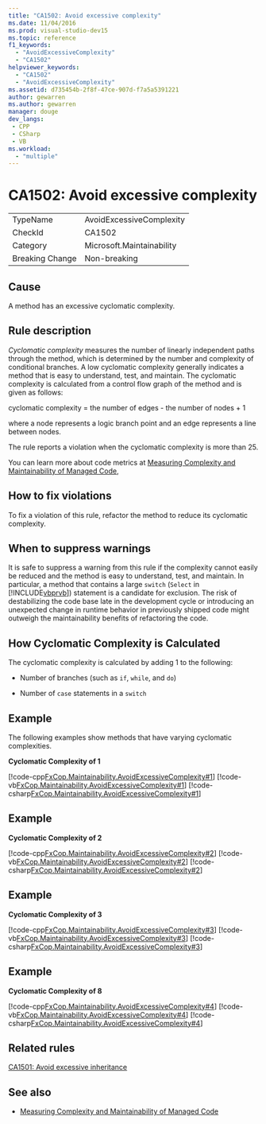 ```yaml
---
title: "CA1502: Avoid excessive complexity"
ms.date: 11/04/2016
ms.prod: visual-studio-dev15
ms.topic: reference
f1_keywords:
  - "AvoidExcessiveComplexity"
  - "CA1502"
helpviewer_keywords:
  - "CA1502"
  - "AvoidExcessiveComplexity"
ms.assetid: d735454b-2f8f-47ce-907d-f7a5a5391221
author: gewarren
ms.author: gewarren
manager: douge
dev_langs:
 - CPP
 - CSharp
 - VB
ms.workload:
  - "multiple"
---
```

# CA1502: Avoid excessive complexity

|||
|-|-|
|TypeName|AvoidExcessiveComplexity|
|CheckId|CA1502|
|Category|Microsoft.Maintainability|
|Breaking Change|Non-breaking|

## Cause

A method has an excessive cyclomatic complexity.

## Rule description

*Cyclomatic complexity* measures the number of linearly independent paths through the method, which is determined by the number and complexity of conditional branches. A low cyclomatic complexity generally indicates a method that is easy to understand, test, and maintain. The cyclomatic complexity is calculated from a control flow graph of the method and is given as follows:

cyclomatic complexity = the number of edges - the number of nodes + 1

where a node represents a logic branch point and an edge represents a line between nodes.

The rule reports a violation when the cyclomatic complexity is more than 25.

You can learn more about code metrics at [Measuring Complexity and Maintainability of Managed Code](../code-quality/code-metrics-values.md),

## How to fix violations

To fix a violation of this rule, refactor the method to reduce its cyclomatic complexity.

## When to suppress warnings

It is safe to suppress a warning from this rule if the complexity cannot easily be reduced and the method is easy to understand, test, and maintain. In particular, a method that contains a large `switch` (`Select` in [!INCLUDE[vbprvb](../code-quality/includes/vbprvb_md.md)]) statement is a candidate for exclusion. The risk of destabilizing the code base late in the development cycle or introducing an unexpected change in runtime behavior in previously shipped code might outweigh the maintainability benefits of refactoring the code.

## How Cyclomatic Complexity is Calculated

The cyclomatic complexity is calculated by adding 1 to the following:

- Number of branches (such as `if`, `while`, and `do`)

- Number of `case` statements in a `switch`

## Example

The following examples show methods that have varying cyclomatic complexities.

**Cyclomatic Complexity of 1**

[!code-cpp[FxCop.Maintainability.AvoidExcessiveComplexity#1](../code-quality/codesnippet/CPP/ca1502-avoid-excessive-complexity_1.cpp)]
[!code-vb[FxCop.Maintainability.AvoidExcessiveComplexity#1](../code-quality/codesnippet/VisualBasic/ca1502-avoid-excessive-complexity_1.vb)]
[!code-csharp[FxCop.Maintainability.AvoidExcessiveComplexity#1](../code-quality/codesnippet/CSharp/ca1502-avoid-excessive-complexity_1.cs)]

## Example

**Cyclomatic Complexity of 2**

[!code-cpp[FxCop.Maintainability.AvoidExcessiveComplexity#2](../code-quality/codesnippet/CPP/ca1502-avoid-excessive-complexity_2.cpp)]
[!code-vb[FxCop.Maintainability.AvoidExcessiveComplexity#2](../code-quality/codesnippet/VisualBasic/ca1502-avoid-excessive-complexity_2.vb)]
[!code-csharp[FxCop.Maintainability.AvoidExcessiveComplexity#2](../code-quality/codesnippet/CSharp/ca1502-avoid-excessive-complexity_2.cs)]

## Example

**Cyclomatic Complexity of 3**

[!code-cpp[FxCop.Maintainability.AvoidExcessiveComplexity#3](../code-quality/codesnippet/CPP/ca1502-avoid-excessive-complexity_3.cpp)]
[!code-vb[FxCop.Maintainability.AvoidExcessiveComplexity#3](../code-quality/codesnippet/VisualBasic/ca1502-avoid-excessive-complexity_3.vb)]
[!code-csharp[FxCop.Maintainability.AvoidExcessiveComplexity#3](../code-quality/codesnippet/CSharp/ca1502-avoid-excessive-complexity_3.cs)]

## Example

**Cyclomatic Complexity of 8**

[!code-cpp[FxCop.Maintainability.AvoidExcessiveComplexity#4](../code-quality/codesnippet/CPP/ca1502-avoid-excessive-complexity_4.cpp)]
[!code-vb[FxCop.Maintainability.AvoidExcessiveComplexity#4](../code-quality/codesnippet/VisualBasic/ca1502-avoid-excessive-complexity_4.vb)]
[!code-csharp[FxCop.Maintainability.AvoidExcessiveComplexity#4](../code-quality/codesnippet/CSharp/ca1502-avoid-excessive-complexity_4.cs)]

## Related rules

[CA1501: Avoid excessive inheritance](../code-quality/ca1501-avoid-excessive-inheritance.md)

## See also

- [Measuring Complexity and Maintainability of Managed Code](../code-quality/code-metrics-values.md)